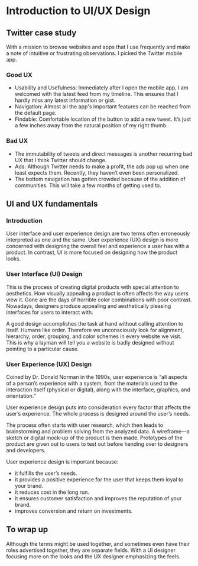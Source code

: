 # Introduction to UI/UX Design

## Twitter case study

With a mission to browse websites and apps that I use frequently and make a note of intuitive or frustrating observations. I picked the Twitter mobile app.

### Good UX

- Usability and Usefulness: Immediately after I open the mobile app, I am welcomed with the latest feed from my timeline. This ensures that I hardly miss any latest information or gist.
- Navigation: Almost all the app's important features can be reached from the default page.
- Findable: Comfortable location of the button to add a new tweet. It’s just a few inches away from the natural position of my right thumb.

### Bad UX

- The immutability of tweets and direct messages is another recurring bad UX that I think Twitter should change.
- Ads: Although Twitter needs to make a profit, the ads pop up when one least expects them. Recently, they haven’t even been personalized.
- The bottom navigation has gotten crowded because of the addition of communities. This will take a few months of getting used to.

## UI and UX fundamentals

### Introduction

User interface and user experience design are two terms often erroneously interpreted as one and the same. User experience (UX) design is more concerned with designing the overall feel and experience a user has with a product. In contrast, UI is more focused on designing how the product looks.

### User Interface (UI) Design

This is the process of creating digital products with special attention to aesthetics. How visually appealing a product is often affects the way users view it. Gone are the days of horrible color combinations with poor contrast. Nowadays, designers produce appealing and aesthetically pleasing interfaces for users to interact with.

A good design accomplishes the task at hand without calling attention to itself. Humans like order. Therefore we unconsciously look for alignment, hierarchy, order, grouping, and color schemes in every website we visit. This is why a layman will tell you a website is badly designed without pointing to a particular cause.

### User Experience (UX) Design

Coined by Dr. Donald Norman in the 1990s, user experience is “all aspects of a person’s experience with a system, from the materials used to the interaction itself (physical or digital), along with the interface, graphics, and orientation.”

User experience design puts into consideration every factor that affects the user’s experience. The whole process is designed around the user’s needs.

The process often starts with user research, which then leads to brainstorming and problem solving from the analyzed data. A wireframe—a sketch or digital mock-up of the product is then made. Prototypes of the product are given out to users to test out before handing over to designers and developers.

User experience design is important because:

- it fulfills the user’s needs.
- it provides a positive experience for the user that keeps them loyal to your brand.
- it reduces cost in the long run.
- it ensures customer satisfaction and improves the reputation of your brand.
- improves conversion and return on investments.

## To wrap up

Although the terms might be used together, and sometimes even have their roles advertised together, they are separate fields. With a UI designer focusing more on the looks and the UX designer emphasizing the feels.
